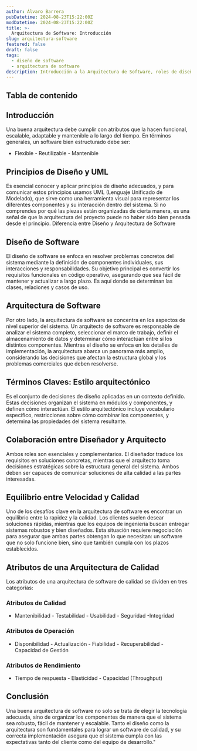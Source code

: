 ```yaml
---
author: Álvaro Barrera
pubDatetime: 2024-08-23T15:22:00Z
modDatetime: 2024-08-23T15:22:00Z
title: >-
  Arquitectura de Software: Introducción
slug: arquitectura-software
featured: false
draft: false
tags:
  - diseño de software
  - arquitectura de software
description: Introducción a la Arquitectura de Software, roles de diseñador y arquitecto
---
```


## Tabla de contenido

<!-- toc -->

## Introducción

Una buena arquitectura debe cumplir con atributos que la hacen funcional, escalable, adaptable y mantenible a lo largo del tiempo. En términos generales, un software bien estructurado debe ser:

- Flexible - Reutilizable - Mantenible

## Principios de Diseño y UML

Es esencial conocer y aplicar principios de diseño adecuados, y para comunicar estos principios usamos UML (Lenguaje Unificado de Modelado), que sirve como una herramienta visual para representar los diferentes componentes y su interacción dentro del sistema. Si no comprendes por qué las piezas están organizadas de cierta manera, es una señal de que la arquitectura del proyecto puede no haber sido bien pensada desde el principio. Diferencia entre Diseño y Arquitectura de Software

## Diseño de Software

El diseño de software se enfoca en resolver problemas concretos del sistema mediante la definición de componentes individuales, sus interacciones y responsabilidades. Su objetivo principal es convertir los requisitos funcionales en código operativo, asegurando que sea fácil de mantener y actualizar a largo plazo. Es aquí donde se determinan las clases, relaciones y casos de uso.

## Arquitectura de Software

Por otro lado, la arquitectura de software se concentra en los aspectos de nivel superior del sistema. Un arquitecto de software es responsable de analizar el sistema completo, seleccionar el marco de trabajo, definir el almacenamiento de datos y determinar cómo interactúan entre sí los distintos componentes. Mientras el diseño se enfoca en los detalles de implementación, la arquitectura abarca un panorama más amplio, considerando las decisiones que afectan la estructura global y los problemas comerciales que deben resolverse.

## Términos Claves: Estilo arquitectónico

Es el conjunto de decisiones de diseño aplicadas en un contexto definido. Estas decisiones organizan el sistema en módulos y componentes, y definen cómo interactúan. El estilo arquitectónico incluye vocabulario específico, restricciones sobre cómo combinar los componentes, y determina las propiedades del sistema resultante.

## Colaboración entre Diseñador y Arquitecto

Ambos roles son esenciales y complementarios. El diseñador traduce los requisitos en soluciones concretas, mientras que el arquitecto toma decisiones estratégicas sobre la estructura general del sistema. Ambos deben ser capaces de comunicar soluciones de alta calidad a las partes interesadas.

## Equilibrio entre Velocidad y Calidad

Uno de los desafíos clave en la arquitectura de software es encontrar un equilibrio entre la rapidez y la calidad. Los clientes suelen desear soluciones rápidas, mientras que los equipos de ingeniería buscan entregar sistemas robustos y bien diseñados. Esta situación requiere negociación para asegurar que ambas partes obtengan lo que necesitan: un software que no solo funcione bien, sino que también cumpla con los plazos establecidos.

## Atributos de una Arquitectura de Calidad

Los atributos de una arquitectura de software de calidad se dividen en tres categorías:

### <b>Atributos de Calidad</b>

- Mantenibilidad - Testabilidad - Usabilidad - Seguridad -Integridad

### <b>Atributos de Operación</b>

- Disponibilidad - Actualización - Fiabilidad - Recuperabilidad - Capacidad de Gestión

### <b>Atributos de Rendimiento</b>

- Tiempo de respuesta - Elasticidad - Capacidad (Throughput)

## Conclusión

Una buena arquitectura de software no solo se trata de elegir la tecnología adecuada, sino de organizar los componentes de manera que el sistema sea robusto, fácil de mantener y escalable. Tanto el diseño como la arquitectura son fundamentales para lograr un software de calidad, y su correcta implementación asegura que el sistema cumpla con las expectativas tanto del cliente como del equipo de desarrollo."
